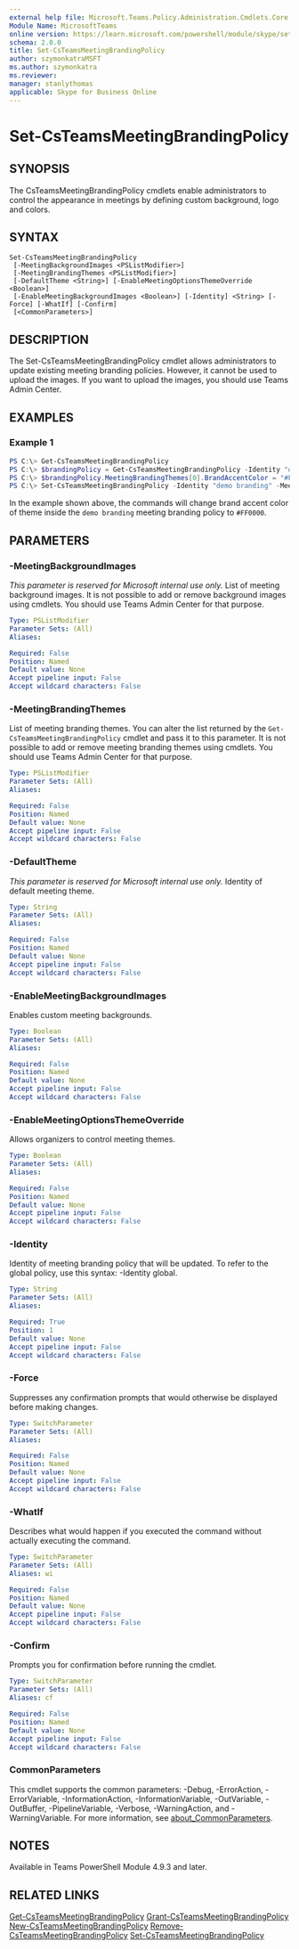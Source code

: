 ```yaml
---
external help file: Microsoft.Teams.Policy.Administration.Cmdlets.Core.dll-Help.xml
Module Name: MicrosoftTeams
online version: https://learn.microsoft.com/powershell/module/skype/set-csteamsmeetingbrandingpolicy
schema: 2.0.0
title: Set-CsTeamsMeetingBrandingPolicy
author: szymonkatraMSFT
ms.author: szymonkatra
ms.reviewer:
manager: stanlythomas
applicable: Skype for Business Online
---
```


# Set-CsTeamsMeetingBrandingPolicy

## SYNOPSIS
The CsTeamsMeetingBrandingPolicy cmdlets enable administrators to control the appearance in meetings by defining custom background, logo and colors.

## SYNTAX

```
Set-CsTeamsMeetingBrandingPolicy
 [-MeetingBackgroundImages <PSListModifier>]
 [-MeetingBrandingThemes <PSListModifier>]
 [-DefaultTheme <String>] [-EnableMeetingOptionsThemeOverride <Boolean>]
 [-EnableMeetingBackgroundImages <Boolean>] [-Identity] <String> [-Force] [-WhatIf] [-Confirm]
 [<CommonParameters>]
```

## DESCRIPTION
The Set-CsTeamsMeetingBrandingPolicy cmdlet allows administrators to update existing meeting branding policies.
However, it cannot be used to upload the images. If you want to upload the images, you should use Teams Admin Center.

## EXAMPLES

### Example 1
```powershell
PS C:\> Get-CsTeamsMeetingBrandingPolicy
PS C:\> $brandingPolicy = Get-CsTeamsMeetingBrandingPolicy -Identity "demo branding"
PS C:\> $brandingPolicy.MeetingBrandingThemes[0].BrandAccentColor = "#FF0000"
PS C:\> Set-CsTeamsMeetingBrandingPolicy -Identity "demo branding" -MeetingBrandingThemes $brandingPolicy.MeetingBrandingThemes
```

In the example shown above, the commands will change brand accent color of theme inside the `demo branding` meeting branding policy to `#FF0000`. 

## PARAMETERS

### -MeetingBackgroundImages
*This parameter is reserved for Microsoft internal use only.*
List of meeting background images.
It is not possible to add or remove background images using cmdlets. You should use Teams Admin Center for that purpose.

```yaml
Type: PSListModifier
Parameter Sets: (All)
Aliases:

Required: False
Position: Named
Default value: None
Accept pipeline input: False
Accept wildcard characters: False
```

### -MeetingBrandingThemes
List of meeting branding themes. You can alter the list returned by the `Get-CsTeamsMeetingBrandingPolicy` cmdlet and pass it to this parameter.
It is not possible to add or remove meeting branding themes using cmdlets. You should use Teams Admin Center for that purpose.

```yaml
Type: PSListModifier
Parameter Sets: (All)
Aliases:

Required: False
Position: Named
Default value: None
Accept pipeline input: False
Accept wildcard characters: False
```

### -DefaultTheme
*This parameter is reserved for Microsoft internal use only.*
Identity of default meeting theme.

```yaml
Type: String
Parameter Sets: (All)
Aliases:

Required: False
Position: Named
Default value: None
Accept pipeline input: False
Accept wildcard characters: False
```

### -EnableMeetingBackgroundImages
Enables custom meeting backgrounds.

```yaml
Type: Boolean
Parameter Sets: (All)
Aliases:

Required: False
Position: Named
Default value: None
Accept pipeline input: False
Accept wildcard characters: False
```

### -EnableMeetingOptionsThemeOverride
Allows organizers to control meeting themes.

```yaml
Type: Boolean
Parameter Sets: (All)
Aliases:

Required: False
Position: Named
Default value: None
Accept pipeline input: False
Accept wildcard characters: False
```

### -Identity
Identity of meeting branding policy that will be updated. To refer to the global policy, use this syntax: -Identity global.

```yaml
Type: String
Parameter Sets: (All)
Aliases:

Required: True
Position: 1
Default value: None
Accept pipeline input: False
Accept wildcard characters: False
```

### -Force
Suppresses any confirmation prompts that would otherwise be displayed before making changes.

```yaml
Type: SwitchParameter
Parameter Sets: (All)
Aliases: 

Required: False
Position: Named
Default value: None
Accept pipeline input: False
Accept wildcard characters: False
```

### -WhatIf
Describes what would happen if you executed the command without actually executing the command.

```yaml
Type: SwitchParameter
Parameter Sets: (All)
Aliases: wi

Required: False
Position: Named
Default value: None
Accept pipeline input: False
Accept wildcard characters: False
```

### -Confirm
Prompts you for confirmation before running the cmdlet.

```yaml
Type: SwitchParameter
Parameter Sets: (All)
Aliases: cf

Required: False
Position: Named
Default value: None
Accept pipeline input: False
Accept wildcard characters: False
```

### CommonParameters
This cmdlet supports the common parameters: -Debug, -ErrorAction, -ErrorVariable, -InformationAction, -InformationVariable, -OutVariable, -OutBuffer, -PipelineVariable, -Verbose, -WarningAction, and -WarningVariable. For more information, see [about_CommonParameters](https://go.microsoft.com/fwlink/?LinkID=113216).

## NOTES

Available in Teams PowerShell Module 4.9.3 and later.

## RELATED LINKS

[Get-CsTeamsMeetingBrandingPolicy](Get-CsTeamsMeetingBrandingPolicy.md)
[Grant-CsTeamsMeetingBrandingPolicy](Grant-CsTeamsMeetingBrandingPolicy.md)
[New-CsTeamsMeetingBrandingPolicy](New-CsTeamsMeetingBrandingPolicy.md)
[Remove-CsTeamsMeetingBrandingPolicy](Remove-CsTeamsMeetingBrandingPolicy.md)
[Set-CsTeamsMeetingBrandingPolicy](Set-CsTeamsMeetingBrandingPolicy.md)